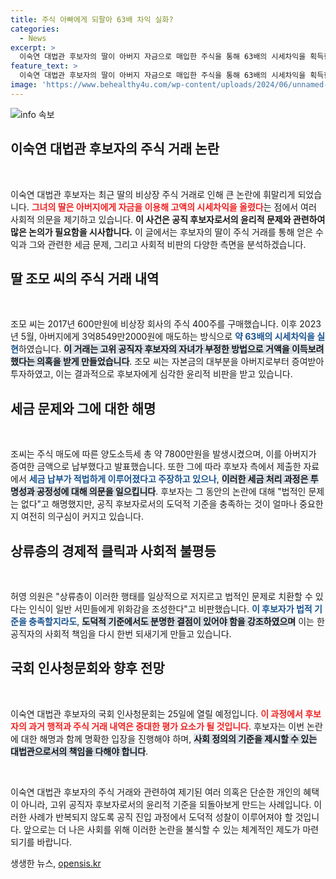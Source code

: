 ```yaml
---
title: 주식 아빠에게 되팔아 63배 차익 실화?
categories:
  - News
excerpt: >
  이숙연 대법관 후보자의 딸이 아버지 자금으로 매입한 주식을 통해 63배의 시세차익을 획득한 사실이 드러나 논란이 예상된다. 고위 공직자의 도덕성에 대한 의문이 커지는 가운데, 인사청문회가 25일 예정되어 있다.
feature_text: >
  이숙연 대법관 후보자의 딸이 아버지 자금으로 매입한 주식을 통해 63배의 시세차익을 획득한 사실이 드러나 논란이 예상된다. 고위 공직자의 도덕성에 대한 의문이 커지는 가운데, 인사청문회가 25일 예정되어 있다.
image: 'https://www.behealthy4u.com/wp-content/uploads/2024/06/unnamed-file.png'
---
```


<p><img src="https://www.behealthy4u.com/wp-content/uploads/2024/06/unnamed-file.png" alt="info 속보" /></p>

<h2 data-ke-size="size26">이숙연 대법관 후보자의 주식 거래 논란</h2>

<p data-ke-size="size16">&nbsp;</p>

<p>이숙연 대법관 후보자는 최근 딸의 비상장 주식 거래로 인해 큰 논란에 휘말리게 되었습니다. <b><span style="color: #ee2323;">그녀의 딸은 아버지에게 자금을 이용해 고액의 시세차익을 올렸다</span></b>는 점에서 여러 사회적 의문을 제기하고 있습니다. <strong>이 사건은 공직 후보자로서의 윤리적 문제와 관련하여 많은 논의가 필요함을 시사합니다.</strong> 이 글에서는 후보자의 딸이 주식 거래를 통해 얻은 수익과 그와 관련한 세금 문제, 그리고 사회적 비판의 다양한 측면을 분석하겠습니다.</p>

<h2 data-ke-size="size26">딸 조모 씨의 주식 거래 내역</h2>

<p data-ke-size="size16">&nbsp;</p>

<p>조모 씨는 2017년 600만원에 비상장 회사의 주식 400주를 구매했습니다. 이후 2023년 5월, 아버지에게 3억8549만2000원에 매도하는 방식으로 <b><span style="color: #1a5490;">약 63배의 시세차익을 실현</span></b>하였습니다. <b><span style="background-color: #21538527;">이 거래는 고위 공직자 후보자의 자녀가 부정한 방법으로 거액을 이득보려 했다는 의혹을 받게 만들었습니다</span></b>. 조모 씨는 자본금의 대부분을 아버지로부터 증여받아 투자하였고, 이는 결과적으로 후보자에게 심각한 윤리적 비판을 받고 있습니다.</p>

<h2 data-ke-size="size26">세금 문제와 그에 대한 해명</h2>

<p data-ke-size="size16">&nbsp;</p>

<p>조씨는 주식 매도에 따른 양도소득세 총 약 7800만원을 발생시켰으며, 이를 아버지가 증여한 금액으로 납부했다고 발표했습니다. 또한 그에 따라 후보자 측에서 제출한 자료에서 <b><span style="color: #1a5490;">세금 납부가 적법하게 이루어졌다고 주장하고 있으나</span></b>, <b><span style="background-color: #21538527;">이러한 세금 처리 과정은 투명성과 공정성에 대해 의문을 일으킵니다</span></b>. 후보자는 그 동안의 논란에 대해 "법적인 문제는 없다"고 해명했지만, 공직 후보자로서의 도덕적 기준을 충족하는 것이 얼마나 중요한지 여전히 의구심이 커지고 있습니다.</p>

<h2 data-ke-size="size26">상류층의 경제적 클릭과 사회적 불평등</h2>

<p data-ke-size="size16">&nbsp;</p>

<p>허영 의원은 "상류층이 이러한 행태를 일상적으로 저지르고 법적인 문제로 치환할 수 있다는 인식이 일반 서민들에게 위화감을 조성한다"고 비판했습니다. <b><span style="color: #1a5490;">이 후보자가 법적 기준을 충족할지라도</span></b>, <b><span style="background-color: #21538527;">도덕적 기준에서도 분명한 결점이 있어야 함을 강조하였으며</span></b> 이는 한 공직자의 사회적 책임을 다시 한번 되새기게 만들고 있습니다.</p>

<h2 data-ke-size="size26">국회 인사청문회와 향후 전망</h2>

<p data-ke-size="size16">&nbsp;</p>

<p>이숙연 대법관 후보자의 국회 인사청문회는 25일에 열릴 예정입니다. <b><span style="color: #ee2323;">이 과정에서 후보자의 과거 행적과 주식 거래 내역은 중대한 평가 요소가 될 것입니다</span></b>. 후보자는 이번 논란에 대한 해명과 함께 명확한 입장을 진행해야 하며, <b><span style="background-color: #21538527;">사회 정의의 기준을 제시할 수 있는 대법관으로서의 책임을 다해야 합니다</span></b>.</p>

<p data-ke-size="size16">&nbsp;</p>

<p>이숙연 대법관 후보자의 주식 거래와 관련하여 제기된 여러 의혹은 단순한 개인의 혜택이 아니라, 고위 공직자 후보자로서의 윤리적 기준을 되돌아보게 만드는 사례입니다. 이러한 사례가 반복되지 않도록 공직 진입 과정에서 도덕적 성찰이 이루어져야 할 것입니다. 앞으로는 더 나은 사회를 위해 이러한 논란을 불식할 수 있는 체계적인 제도가 마련되기를 바랍니다.</p>
생생한 뉴스, <a href="https://opensis.kr" rel="dofollow">opensis.kr</a>


